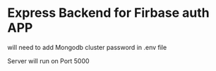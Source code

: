 # Express Backend for Firbase auth APP

will need to add Mongodb cluster password in .env file

Server will run on Port 5000
